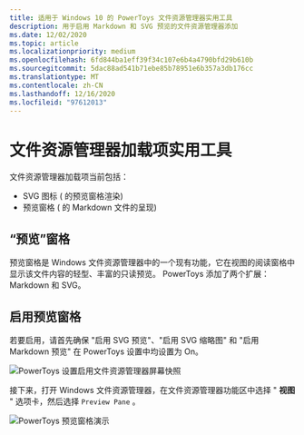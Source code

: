 ```yaml
---
title: 适用于 Windows 10 的 PowerToys 文件资源管理器实用工具
description: 用于启用 Markdown 和 SVG 预览的文件资源管理器添加
ms.date: 12/02/2020
ms.topic: article
ms.localizationpriority: medium
ms.openlocfilehash: 6fd844ba1eff39f34c107e6b4a4790bfd29b610b
ms.sourcegitcommit: 5dac88ad541b71ebe85b78951e6b357a3db176cc
ms.translationtype: MT
ms.contentlocale: zh-CN
ms.lasthandoff: 12/16/2020
ms.locfileid: "97612013"
---
```

# <a name="file-explorer-add-ons-utility"></a>文件资源管理器加载项实用工具

文件资源管理器加载项当前包括：

- SVG 图标 ( 的预览窗格渲染) 
- 预览窗格 ( 的 Markdown 文件的呈现) 

## <a name="preview-pane"></a>“预览”窗格

预览窗格是 Windows 文件资源管理器中的一个现有功能，它在视图的阅读窗格中显示该文件内容的轻型、丰富的只读预览。 PowerToys 添加了两个扩展： Markdown 和 SVG。

## <a name="enabling-preview-pane"></a>启用预览窗格

若要启用，请首先确保 "启用 SVG 预览"、"启用 SVG 缩略图" 和 "启用 Markdown 预览" 在 PowerToys 设置中均设置为 On。

![PowerToys 设置启用文件资源管理器屏幕快照](../images/powertoys-settings-fileexplorer.png)

接下来，打开 Windows 文件资源管理器，在文件资源管理器功能区中选择 " **视图** " 选项卡，然后选择 `Preview Pane` 。

![PowerToys 预览窗格演示](../images/powertoys-fileexplorer.gif)
